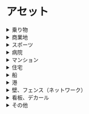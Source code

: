 
# アセット


<details>
<summary>乗り物</summary>

- Kuroneko_yamato（クロネコヤマト運送バン）  
https://steamcommunity.com/sharedfiles/filedetails/?id=516971967

- Sagawa-kyubin-truck(佐川急便)  
https://steamcommunity.com/sharedfiles/filedetails/?id=509675084

- ISUZU FORWARD F-CARGO  
https://steamcommunity.com/sharedfiles/filedetails/?id=1763259197

- FUKUTSU Truck  
https://steamcommunity.com/sharedfiles/filedetails/?id=2017463514

- Truck Ad SEINO [repaint]  
https://steamcommunity.com/sharedfiles/filedetails/?id=636034026

- Seven-eleven-truck(セブンイレブン配送トラック)  
https://steamcommunity.com/sharedfiles/filedetails/?id=509672101

- Daihatsu Hijet Industrial (Prop)  
https://steamcommunity.com/sharedfiles/filedetails/?id=1178515955

- Electric Vehicles Prop Pack  
https://steamcommunity.com/sharedfiles/filedetails/?id=1187929794

- [car] Police car Japan GT-R v2.0(AD)  
https://steamcommunity.com/sharedfiles/filedetails/?id=457451374

- JP Toyota Rental Lease トヨタレンタリース  
https://steamcommunity.com/sharedfiles/filedetails/?id=1588251273

- NISSAN  
https://steamcommunity.com/sharedfiles/filedetails/?id=1846072538

- Mercedes-Benz Dealership (RICO)  
https://steamcommunity.com/sharedfiles/filedetails/?id=1844816885

- Volkswagen Dealership (RICO)  
https://steamcommunity.com/sharedfiles/filedetails/?id=1848557019

- BMW , Audi & luxury cars dealer & petrol station.  
https://steamcommunity.com/sharedfiles/filedetails/?id=1834807672
</details>


<details>
<summary>商業地</summary>

- Strip Mall 2x4  
https://steamcommunity.com/sharedfiles/filedetails/?id=413096429

- 2x1 Kyoto Block #5 (Lv1 HD.Comm)  
https://steamcommunity.com/sharedfiles/filedetails/?id=783047476

- 2x1 Kyoto Block #2 (Lv 1 High Density Commercial)  
https://steamcommunity.com/sharedfiles/filedetails/?id=774696019

- 2x4 Kyoto Block #1 (Lv3 High Density Commercial)  
https://steamcommunity.com/sharedfiles/filedetails/?id=772675995

- 3x2 Kyoto Block #7 (Lv2 HD.Comm)  
https://steamcommunity.com/sharedfiles/filedetails/?id=792513106

- 3x3C Kyoto Block #6 (Lv1 Office)  
https://steamcommunity.com/sharedfiles/filedetails/?id=785825173

- JP Workman  
https://steamcommunity.com/sharedfiles/filedetails/?id=1595836824

- wy-JP-Supermarket  
https://steamcommunity.com/sharedfiles/filedetails/?id=1545673130

- wy-JP-Drugstore-A  
https://steamcommunity.com/sharedfiles/filedetails/?id=1557805388

- マツモトキヨシ  
https://steamcommunity.com/sharedfiles/filedetails/?id=1131283438

- wy-JP-ComplexBuilding-IkHata アイフル、ルノアール  
https://steamcommunity.com/sharedfiles/filedetails/?id=2050745514

- wy-JP-SUKIYA-A  
https://steamcommunity.com/sharedfiles/filedetails/?id=1563567240

- wy-JP-Matsuya-A  
https://steamcommunity.com/sharedfiles/filedetails/?id=1560271960

- wy-JP-Yoshinoya-A  
https://steamcommunity.com/sharedfiles/filedetails/?id=1566061264

- wy-JP-KFC-A  
https://steamcommunity.com/sharedfiles/filedetails/?id=1569114173

- wy-JP-Ohsho-A  
https://steamcommunity.com/sharedfiles/filedetails/?id=1624943356

- wy-JP-Gardening  
https://steamcommunity.com/sharedfiles/filedetails/?id=1542093223

- JP-PhotoGallery  
https://steamcommunity.com/sharedfiles/filedetails/?id=1538046967

- Bento Factory  
https://steamcommunity.com/sharedfiles/filedetails/?id=1663977485

- Hotel 123 Tennoji  
https://steamcommunity.com/sharedfiles/filedetails/?id=1668965804

- Government Building  
https://steamcommunity.com/sharedfiles/filedetails/?id=1538591090

- wy-JP-Dennys-A  
https://steamcommunity.com/sharedfiles/filedetails/?id=1967969783

- wy-JP-Laundry-A  
https://steamcommunity.com/sharedfiles/filedetails/?id=1552227605

- Yodobashi AKIBA  
https://steamcommunity.com/sharedfiles/filedetails/?id=456819394

- Costco (RICO)  
https://steamcommunity.com/sharedfiles/filedetails/?id=875668402

- Subway  
https://steamcommunity.com/sharedfiles/filedetails/?id=743645286

- Seiyu  
https://steamcommunity.com/sharedfiles/filedetails/?id=423575061

- Shimamura  
https://steamcommunity.com/sharedfiles/filedetails/?id=419822464

- Seven-Eleven  
https://steamcommunity.com/sharedfiles/filedetails/?id=413745161

- wy-JP-LAWSON-A  
https://steamcommunity.com/sharedfiles/filedetails/?id=1733845363

- wy-JP-FamilyMart-B  
https://steamcommunity.com/sharedfiles/filedetails/?id=1649556356

- FamilyMart C / ファミリーマート  
https://steamcommunity.com/sharedfiles/filedetails/?id=1858557560

- wy-JP-Ministop-A  
https://steamcommunity.com/sharedfiles/filedetails/?id=1796588329

- wy-JP-DailyYamazaki-A  
https://steamcommunity.com/sharedfiles/filedetails/?id=1911699724

- wy-JP-Panasonic-A  
https://steamcommunity.com/sharedfiles/filedetails/?id=1554616369

- CoCo壱番屋　松屋　すき家　吉野家  
https://steamcommunity.com/sharedfiles/filedetails/?id=2017901712

- [JP]丸亀製麺  
https://steamcommunity.com/sharedfiles/filedetails/?id=1910591939

- JP Corner Building / コーナー用雑居ビル  
https://steamcommunity.com/sharedfiles/filedetails/?id=1820849230

- JP Suburb shop pack 8 / コーナー設置用商店4種  
https://steamcommunity.com/sharedfiles/filedetails/?id=1808616583

- JP Hotel Route inn  
https://steamcommunity.com/sharedfiles/filedetails/?id=1710939781

- JP Johshuya / 上州屋  
https://steamcommunity.com/sharedfiles/filedetails/?id=1849121751

- JP Sugi pharmacy / スギ薬局  
https://steamcommunity.com/sharedfiles/filedetails/?id=1842062073

- Modular Parks Parking  
https://steamcommunity.com/sharedfiles/filedetails/?id=503585005

- Modular Street Parks Parking  
https://steamcommunity.com/sharedfiles/filedetails/?id=504128819

- Active Public Parking - Updated  
https://steamcommunity.com/sharedfiles/filedetails/?id=562598444

- Spiral underground parking (small road version)  
https://steamcommunity.com/sharedfiles/filedetails/?id=1666450786

- wy-JP-ComplexBuilding-SK  
https://steamcommunity.com/sharedfiles/filedetails/?id=1628176597

- wy-JP_corner_building_1A  
https://steamcommunity.com/sharedfiles/filedetails/?id=1791240106

- wy-JP-LogiThebookstore  
https://steamcommunity.com/sharedfiles/filedetails/?id=1580805082

- wy-JP-RamenHidakaya-A  
https://steamcommunity.com/sharedfiles/filedetails/?id=1577062418

- wy-JP-SuperPotato-Akihabara  
https://steamcommunity.com/sharedfiles/filedetails/?id=1573194640

- wy-JP-BALUKO-Matsunoya-A  
https://steamcommunity.com/sharedfiles/filedetails/?id=1832918414

- wy-JP-McDonalds-A  
https://steamcommunity.com/sharedfiles/filedetails/?id=1549532558

- wy-JP-CoffeeShop  
https://steamcommunity.com/sharedfiles/filedetails/?id=1540727600

- wy-JP-ComplexBuilding-All  
https://steamcommunity.com/sharedfiles/filedetails/?id=2018778244

- wy-JP-CornerBuilding-KS  
https://steamcommunity.com/sharedfiles/filedetails/?id=1742528378

- wy-JP-ComplexBuilding-FENo1  
https://steamcommunity.com/sharedfiles/filedetails/?id=2027391096

- wy-JP-ComplexBuilding-nz11178  
https://steamcommunity.com/sharedfiles/filedetails/?id=2037100898

- wy-JP-KubotianBuildingMaterials  
https://steamcommunity.com/sharedfiles/filedetails/?id=1952270899

- wy-JP-Gardening  
https://steamcommunity.com/sharedfiles/filedetails/?id=1542093223

- JP Corner Building / コーナー用雑居ビル  
https://steamcommunity.com/sharedfiles/filedetails/?id=1820849230

- JP Suburb shop pack 1  
https://steamcommunity.com/sharedfiles/filedetails/?id=1618623309

- JP Suburb shop pack 2  
https://steamcommunity.com/sharedfiles/filedetails/?id=1621223495

- JP Suburb shop pack 3  
https://steamcommunity.com/sharedfiles/filedetails/?id=1621228485

- JP Suburb shop pack 4  
https://steamcommunity.com/sharedfiles/filedetails/?id=1665516715

- JP Suburb shop pack 5  
https://steamcommunity.com/sharedfiles/filedetails/?id=1674700245

- Modular Parks 4x4 Covered Tables  
https://steamcommunity.com/sharedfiles/filedetails/?id=915685348

- Industrial Park Plaza: Williams Industrial Sales and Repair  
https://steamcommunity.com/sharedfiles/filedetails/?id=916471587

- Park&Ride Car Park  
https://steamcommunity.com/sharedfiles/filedetails/?id=465791355

- Track and field  
https://steamcommunity.com/sharedfiles/filedetails/?id=547345271

- Undecorated Track and Field  
https://steamcommunity.com/sharedfiles/filedetails/?id=1418706818

- 商店 A (Japanese Rural Shop A)  
https://steamcommunity.com/sharedfiles/filedetails/?id=1417994603

- RICO Loading dock  
https://steamcommunity.com/sharedfiles/filedetails/?id=1192136989

- Sasebo JP Office WJ-A  
https://steamcommunity.com/sharedfiles/filedetails/?id=1940178708

- Parking  
https://steamcommunity.com/sharedfiles/filedetails/?id=489194471

- Parking  
https://steamcommunity.com/sharedfiles/filedetails/?id=528294016

- Parking  
https://steamcommunity.com/sharedfiles/filedetails/?id=727017939

- Parking  
https://steamcommunity.com/sharedfiles/filedetails/?id=1235464709

- Small park  
https://steamcommunity.com/sharedfiles/filedetails/?id=406858334

- Small Park  
https://steamcommunity.com/sharedfiles/filedetails/?id=408054025

- Parking Park 4*3  
https://steamcommunity.com/sharedfiles/filedetails/?id=652521002

- Pvtdragon Parking Lot park  
https://steamcommunity.com/sharedfiles/filedetails/?id=526510448

- Japanese Parking 1x1  
https://steamcommunity.com/sharedfiles/filedetails/?id=955081130

- Japanese Parking 1x2  
https://steamcommunity.com/sharedfiles/filedetails/?id=955174866
</details>


<details>
<summary>スポーツ</summary>

- Tennis Court (hard)  
https://steamcommunity.com/sharedfiles/filedetails/?id=1893690703

- Tennis Clubhouse  
https://steamcommunity.com/sharedfiles/filedetails/?id=1805853225

[Subbuilding] Tennis Court (grass)
https://steamcommunity.com/workshop/filedetails/?id=1076986508
</details>


<details>
<summary>病院</summary>

- wy-P-MucunHospital  
https://steamcommunity.com/sharedfiles/filedetails/?id=1840642497

- 墓地 Japanese Cemetery  
https://steamcommunity.com/sharedfiles/filedetails/?id=1379307480
</details>



<details>
<summary>マンション</summary>

- JP Apartment / 日本風アパート3Packs  
https://steamcommunity.com/sharedfiles/filedetails/?id=1963241644

- JP Apartment 4packs / 日本のアパート4種  
https://steamcommunity.com/sharedfiles/filedetails/?id=1938885461

- JP Residential house / 無落雪住宅  
https://steamcommunity.com/sharedfiles/filedetails/?id=1834178021

- Sasebo JP Apartment B  
https://steamcommunity.com/sharedfiles/filedetails/?id=1955652459

- JP Apartment ② / 日本のアパート2種  
https://steamcommunity.com/sharedfiles/filedetails/?id=1950058351

- Suburban Apartment (RICO Enabled)  
https://steamcommunity.com/sharedfiles/filedetails/?id=716964271

- 日本の商店3種パック  
https://steamcommunity.com/sharedfiles/filedetails/?id=1929684570

- 大和ハイツ  
https://steamcommunity.com/sharedfiles/filedetails/?id=895057737

- JP Apartment with stores / 店舗併設のマンション  
https://steamcommunity.com/sharedfiles/filedetails/?id=2034708299

- jp_re2 (Japanese country house)  
https://steamcommunity.com/sharedfiles/filedetails/?id=1906556374

- jp_re3 (Japanese house)  
https://steamcommunity.com/sharedfiles/filedetails/?id=1910010921

- jp_re4 (Japanese house)  
https://steamcommunity.com/sharedfiles/filedetails/?id=1910010155

- jp_re6~9  
https://steamcommunity.com/sharedfiles/filedetails/?id=1944630800

- jp_re10~13  
https://steamcommunity.com/sharedfiles/filedetails/?id=1995360220

- jp_co1 (Nozawa Building)  
https://steamcommunity.com/sharedfiles/filedetails/?id=1928355606

- jp_apt2a (Apartment)  
https://steamcommunity.com/sharedfiles/filedetails/?id=1913355488

- jp_apt3 (apartment)  
https://steamcommunity.com/sharedfiles/filedetails/?id=1917985266

- Won Won Apartments  
https://steamcommunity.com/sharedfiles/filedetails/?id=630382466

- wy-JP-LnstiuteOfLanguage  
https://steamcommunity.com/sharedfiles/filedetails/?id=1907407312

- Sasebo JP Apartment C  
https://steamcommunity.com/sharedfiles/filedetails/?id=1968188716

- Japanese House A ( 3 Colors )/ 日本の住宅A 3色セット[GROW]   
https://steamcommunity.com/sharedfiles/filedetails/?id=1359264409

- 10A-464D83-2P-V1 (RICO version)  
https://steamcommunity.com/sharedfiles/filedetails/?id=654086847

- 10A-464D83-2P-V2 (RICO Version)  
https://steamcommunity.com/sharedfiles/filedetails/?id=654087642

- Apartments Growable lvl2 4x4  
https://steamcommunity.com/sharedfiles/filedetails/?id=406538067

- wy-JP-Mansions-HA_ABC  
https://steamcommunity.com/sharedfiles/filedetails/?id=1641248197

- wy-JP-Mansions-MB-ABC  
https://steamcommunity.com/sharedfiles/filedetails/?id=1616602144

- wy-JP-Mansions-QJI-AB  
https://steamcommunity.com/sharedfiles/filedetails/?id=1605027461

- JP-Mansions-WL-AB  
https://steamcommunity.com/sharedfiles/filedetails/?id=1825124836

- wy-JP-Mansions-YM-HanaKoganei  
https://steamcommunity.com/sharedfiles/filedetails/?id=1590846860

- wy-JP-Mansions-ND2-AB  
https://steamcommunity.com/sharedfiles/filedetails/?id=1597258379

- Japanese Apartment 3 Pack / マンションパック(GROW)  
https://steamcommunity.com/sharedfiles/filedetails/?id=1531956688

- Japanese Apartment A / マンションA  
https://steamcommunity.com/sharedfiles/filedetails/?id=1278096126

- [GROW] Danchi Apartment 日本の団地 (4x3 Level 3)  
https://steamcommunity.com/sharedfiles/filedetails/?id=680645695

- Japanese Add Colors  
https://steamcommunity.com/sharedfiles/filedetails/?id=1617723016

- School accommodation  
https://steamcommunity.com/sharedfiles/filedetails/?id=1193486698

- Soviet style 5-story Tenement Red/RB  
https://steamcommunity.com/sharedfiles/filedetails/?id=546268754

- Soviet style 5-story Tenement Red/BB  
https://steamcommunity.com/sharedfiles/filedetails/?id=546279817

- NE1A High Residential  
https://steamcommunity.com/sharedfiles/filedetails/?id=1571953025

- NE1B High Residential  
https://steamcommunity.com/sharedfiles/filedetails/?id=1571957218

- NE1C High Residential RICO  
https://steamcommunity.com/sharedfiles/filedetails/?id=1571963441

- RussianSchool  
https://steamcommunity.com/sharedfiles/filedetails/?id=953512735

- Japanese Elementary School  
https://steamcommunity.com/sharedfiles/filedetails/?id=850194031

- Japanese High School  
https://steamcommunity.com/sharedfiles/filedetails/?id=1122832630

- Midsized Elementary School  
https://steamcommunity.com/sharedfiles/filedetails/?id=1205031052

- High School (Tennis)  
https://steamcommunity.com/sharedfiles/filedetails/?id=1077343435
</details>


<details>
<summary>住宅</summary>

- JP Old house 01-04  
https://steamcommunity.com/sharedfiles/filedetails/?id=1635641576

- AM's JP-House 'A1'  
https://steamcommunity.com/sharedfiles/filedetails/?id=1411579587

- Modern Japanese Houses  
https://steamcommunity.com/sharedfiles/filedetails/?id=1383657987

- japanese house 01  
https://steamcommunity.com/sharedfiles/filedetails/?id=1097014217

- 日本住宅パック Japanese low residential house pack  
https://steamcommunity.com/sharedfiles/filedetails/?id=1632902807

- Narrow Suburban House 1  
https://steamcommunity.com/sharedfiles/filedetails/?id=586148858

</details>


<details>
<summary>船</summary>

- Container Feeder Ship   
https://steamcommunity.com/sharedfiles/filedetails/?id=842042695
</details>


<details>
<summary>港</summary>

- 4x4 Rusty Warehouse 2 - Growable + RICO  
https://steamcommunity.com/sharedfiles/filedetails/?id=923935112

- Japanese Warehouses 2  
https://steamcommunity.com/sharedfiles/filedetails/?id=912903224

- Warehouse  
https://steamcommunity.com/sharedfiles/filedetails/?id=1634707723

- Warehouse 1  
https://steamcommunity.com/sharedfiles/filedetails/?id=1546073019

- Warehouse 2  
https://steamcommunity.com/sharedfiles/filedetails/?id=1546075117

- Warehouse 3  
https://steamcommunity.com/sharedfiles/filedetails/?id=1546076251

- Freight Warehouse A  
https://steamcommunity.com/sharedfiles/filedetails/?id=1267180539

- Freight Warehouse B  
https://steamcommunity.com/sharedfiles/filedetails/?id=1267434836

- Logistics Warehouse  
https://steamcommunity.com/sharedfiles/filedetails/?id=1080114922

- Container storage stacks - Large pack 2  
https://steamcommunity.com/sharedfiles/filedetails/?id=2024731446  

- Container storage stacks - Large pack 3  
https://steamcommunity.com/sharedfiles/filedetails/?id=2024733461  
　→依存
　- Big Decal Cargo Yard   
　　https://steamcommunity.com/workshop/filedetails/?id=886797091  
　　→依存
　　- Decal Prop Fix  
　　https://steamcommunity.com/workshop/filedetails/?id=767233815  

- Real Containers Prop 9  
https://steamcommunity.com/sharedfiles/filedetails/?id=485530178  

- Real Containers Prop 3  
https://steamcommunity.com/sharedfiles/filedetails/?id=485529348  

- Real Containers Prop 2  
https://steamcommunity.com/sharedfiles/filedetails/?id=485529227  

- Container Terminal  
https://steamcommunity.com/sharedfiles/filedetails/?id=662789868  

- Container stacks - Pack 4 mix  
https://steamcommunity.com/sharedfiles/filedetails/?id=866906159  
　→依存
　- Loading Screen Mod  
　https://steamcommunity.com/workshop/filedetails/?id=667342976  

- Container Rail Cars - Pack 1 シリーズ  
https://steamcommunity.com/workshop/filedetails/?id=854338073

- Automated Stacking Crane   
https://steamcommunity.com/sharedfiles/filedetails/?id=1488264534

- Crane Rails Prop Pack 2: Kearsarge Cranes  
https://steamcommunity.com/sharedfiles/filedetails/?id=1205074380

- Construction Equipment props pack  
https://steamcommunity.com/sharedfiles/filedetails/?id=643183724

- Industrial Pipeline  
https://steamcommunity.com/sharedfiles/filedetails/?id=1377126589

- Container Crane  
https://steamcommunity.com/sharedfiles/filedetails/?id=655270925

- Port Crane Prop A  
https://steamcommunity.com/sharedfiles/filedetails/?id=485528540

- Industial Park with crane  
https://steamcommunity.com/sharedfiles/filedetails/?id=793789210

- Dream Crane [PROP]  
https://steamcommunity.com/sharedfiles/filedetails/?id=485289272

- Animated Gantry Crane  
https://steamcommunity.com/sharedfiles/filedetails/?id=1749098440
　→依存
　Custom Animation Loader (CAL)  
　https://steamcommunity.com/workshop/filedetails/?id=1664509314

</details>


<details>
<summary>壁、フェンス（ネットワーク）</summary>

- Concrete wall - 01  
https://steamcommunity.com/sharedfiles/filedetails/?id=1433216759

- Line Decal Networks  
https://steamcommunity.com/sharedfiles/filedetails/?id=1392183934

</details>


<details>
<summary>看板、デカール</summary>

- Decal Prop Fix  
https://steamcommunity.com/sharedfiles/filedetails/?id=767233815

- 日本全国交通看板55本セット_Traffic Sign 55  
https://steamcommunity.com/sharedfiles/filedetails/?id=1564028010

- Japanese Advertising Boards 10 Pack / 日本の看板広告セット（10個入）  
https://steamcommunity.com/sharedfiles/filedetails/?id=1233106559

- Destroyed Asphalt Decal  
https://steamcommunity.com/sharedfiles/filedetails/?id=1848987728

- Cracks light  
https://steamcommunity.com/sharedfiles/filedetails/?id=775867389

- Cracks dark  
https://steamcommunity.com/sharedfiles/filedetails/?id=775868043

- Big Decal Cracks  
https://steamcommunity.com/sharedfiles/filedetails/?id=767694557

- Big Decal Stains  
https://steamcommunity.com/sharedfiles/filedetails/?id=767695591

- Big Decal More Stains  
https://steamcommunity.com/sharedfiles/filedetails/?id=881628000

- Big Decal More Dirt  
https://steamcommunity.com/sharedfiles/filedetails/?id=894501604

- Theme Decals  
https://steamcommunity.com/sharedfiles/filedetails/?id=895061550

- Roof Surface Networks  
https://steamcommunity.com/sharedfiles/filedetails/?id=1758864319

- Big Decal Mud  
https://steamcommunity.com/sharedfiles/filedetails/?id=874716774

- Small Decal Numbers  
https://steamcommunity.com/sharedfiles/filedetails/?id=885862793

- Expressway joints  
https://steamcommunity.com/sharedfiles/filedetails/?id=1241483031

- Japanese Road Decal - Speed Limit (60)  
https://steamcommunity.com/sharedfiles/filedetails/?id=883965465

- Japanese Road Decal - No U Turn  
https://steamcommunity.com/sharedfiles/filedetails/?id=883962457

- [JPRM] 道路標示 Japan road marking  
https://steamcommunity.com/sharedfiles/filedetails/?id=905057230

- [JPRM] 道路標示２ Japan road marking2  
https://steamcommunity.com/sharedfiles/filedetails/?id=1437278345

- Expressway joints  
https://steamcommunity.com/sharedfiles/filedetails/?id=1241483031

- lane & centre lines (faded)  
https://steamcommunity.com/sharedfiles/filedetails/?id=931849902

- Pile Decals  
https://steamcommunity.com/sharedfiles/filedetails/?id=1157464530

- Theme Decals  
https://steamcommunity.com/sharedfiles/filedetails/?id=895061550

- SKF - Pavement Theme Decals  
https://steamcommunity.com/sharedfiles/filedetails/?id=1295474473

- Big Decal Stains  
https://steamcommunity.com/sharedfiles/filedetails/?id=767695591
</details>


<details>
<summary>その他</summary>

- 日本の警察署 (Japanese police station)  
https://steamcommunity.com/sharedfiles/filedetails/?id=1193421607

- JP Tax office / 税務署  
https://steamcommunity.com/sharedfiles/filedetails/?id=1885357290

</details>
